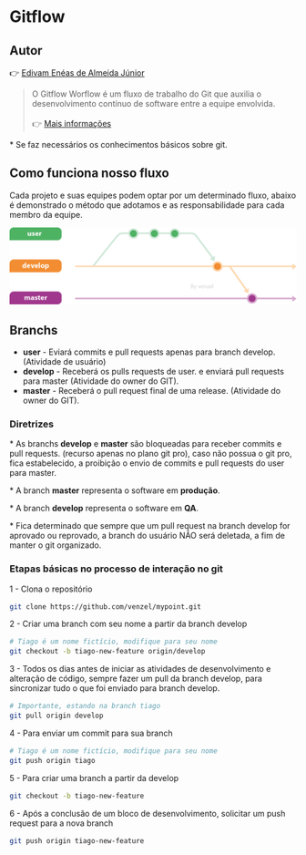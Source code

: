 # Gitflow

## Autor

👉 <a href="https://www.linkedin.com/in/venzel">Edivam Enéas de Almeida Júnior</a><br />

> O Gitflow Worflow é um fluxo de trabalho do Git que auxilia o desenvolvimento contínuo de software entre a equipe envolvida.<br /><br />👉 <a href="https://www.atlassian.com/br/git/tutorials/comparing-workflows/gitflow-workflow">Mais informações</a>

\* Se faz necessários os conhecimentos básicos sobre git.

## Como funciona nosso fluxo

Cada projeto e suas equipes podem optar por um determinado fluxo, abaixo é demonstrado o método que adotamos e as responsabilidade para cada membro da equipe.

![GitFlow](./media/images/gitflow-v1.png)

## Branchs

-   **user** - Eviará commits e pull requests apenas para branch develop. (Atividade de usuário)
-   **develop** - Receberá os pulls requests de user. e enviará pull requests para master (Atividade do owner do GIT).
-   **master** - Receberá o pull request final de uma release. (Atividade do owner do GIT).

### Diretrizes

\* As branchs **develop** e **master** são bloqueadas para receber commits e pull requests. (recurso apenas no plano git pro), caso não possua o git pro, fica estabelecido, a proibição o envio de commits e pull requests do user para master.

\* A branch **master** representa o software em **produção**.

\* A branch **develop** representa o software em **QA**.

\* Fica determinado que sempre que um pull request na branch develop for aprovado ou reprovado, a branch do usuário NÃO será deletada, a fim de manter o git organizado.

### Etapas básicas no processo de interação no git

1 - Clona o repositório

```bash
git clone https://github.com/venzel/mypoint.git
```

2 - Criar uma branch com seu nome a partir da branch develop

```bash
# Tiago é um nome fictício, modifique para seu nome
git checkout -b tiago-new-feature origin/develop
```

3 - Todos os dias antes de iniciar as atividades de desenvolvimento e alteração de código, sempre fazer um pull da branch develop, para sincronizar tudo o que foi enviado para branch develop.

```bash
# Importante, estando na branch tiago
git pull origin develop
```

4 - Para enviar um commit para sua branch

```bash
# Tiago é um nome fictício, modifique para seu nome
git push origin tiago
```

5 - Para criar uma branch a partir da develop

```bash
git checkout -b tiago-new-feature
```

6 - Após a conclusão de um bloco de desenvolvimento, solicitar um push request para a nova branch

```bash
git push origin tiago-new-feature
```
